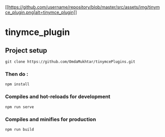 [[https://github.com/username/repository/blob/master/src/assets/img/tinymce_plugin.png|alt=tinymce_plugin]]
# tinymce_plugin

## Project setup
```
git clone https://github.com/OmdaMukhtar/tinymcePlugins.git

```
### Then do :
```
npm install
```

### Compiles and hot-reloads for development
```
npm run serve
```

### Compiles and minifies for production
```
npm run build
```
